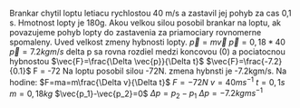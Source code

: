 Brankar chytil loptu letiacu rychlostou 40 m/s a zastavil jej pohyb za cas 0,1 s. Hmotnost lopty je 180g. Akou velkou silou posobil brankar na loptu, ak povazujeme pohyb lopty do zastavenia za priamociary rovnomerne spomaleny. Uved velkost zmeny hybnosti lopty.
$\vec{p}=m\vec v$
$\vec{p}=0,18*40$
$\vec{p}=7.2 kg m/s$
delta p sa rovna rozdiel medzi koncovou (0) a pociatocnou hybnostou
$\vec{F}=\frac{\Delta \vec{p}}{\Delta t}$
$\vec{F}=\frac{-7.2}{0.1}$
F = -72
Na loptu posobil silou -72N.
zmena hybnsti je -7.2kgm/s.
Na hodine:
$F=ma=m\frac{\Delta v}{\Delta t}$
$F=-72N$
$v=40ms^{-1}$
$t=0,1s$
$m=0,18kg$
$\vec{p_1}-\vec{p_2}=0$
$\Delta p = p_2-p_1$
$\Delta p=-7.2kgms^{-1}$
